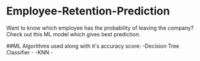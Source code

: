 # Employee-Retention-Prediction
Want to know which employee has the probability of leaving the company? Check out this ML model which gives best prediction.

##ML Algorithms used along with it's accuracy score:
-Decision Tree Classifier -
-KNN -

